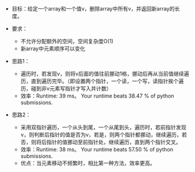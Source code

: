 * 目标：给定一个array和一个值v，删除array中所有v，并返回新array的长度。
* 要求：
  * 不允许分配额外的空间，空间复杂度O(1)
  * 新array中元素顺序可以变化

* 思路1：
  * 遍历时，若发现v，则将v后面的值往前挪动1格，挪动后再从当前值继续遍历，直到遍历完毕。（即设置两个指针，一个读，一个写，读指针挨个遍历，碰到非v元素写指针才写入并计数）
  * 效率：Runtime: 39 ms。 Your runtime beats 38.47 % of python submissions.

* 思路2：
  * 采用双指针遍历，一个从头到尾，一个从尾到头，遍历时，若前指针发现v，则判断后指针的值是否为v，若是，则两个指针都挪动，继续遍历，若否，则将后指针的值挪动至前指针处，继续遍历，直到两个指针交叉。
  * 效率：Runtime: 38 ms。 Your runtime beats 57.50 % of python submissions.
  * 优点：当元素移动不频繁时，相比第一种方法，效率更高。
